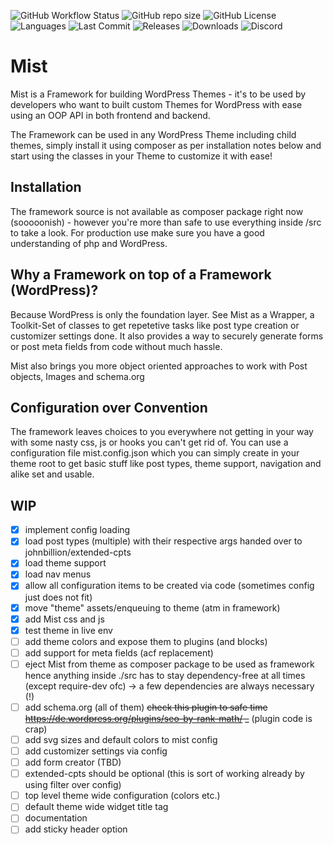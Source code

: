 ![GitHub Workflow Status](https://img.shields.io/github/workflow/status/sebot/mist/PHP%20Composer?style=for-the-badge) ![GitHub repo size](https://img.shields.io/github/repo-size/sebot/mist?style=for-the-badge) ![GitHub License](https://img.shields.io/github/license/sebot/mist?style=for-the-badge) ![Languages](https://img.shields.io/github/languages/count/sebot/mist?style=for-the-badge) ![Last Commit](https://img.shields.io/github/last-commit/sebot/mist?style=for-the-badge) ![Releases](https://img.shields.io/github/v/release/sebot/mist?include_prereleases&style=for-the-badge) ![Downloads](https://img.shields.io/github/downloads/sebot/mist/total?style=for-the-badge) ![Discord](https://img.shields.io/discord/517358401529839626?style=for-the-badge)

# Mist

Mist is a Framework for building WordPress Themes - it's to be used by developers
who want to built custom Themes for WordPress with ease using an OOP API in both
frontend and backend.

The Framework can be used in any WordPress Theme including child themes, simply install it using composer as per installation notes below and start using the classes in your Theme to customize it with ease!

## Installation

The framework source is not available as composer package right now (sooooonish) - however you're more than safe to use everything inside /src to take a look. For production use make sure you have a good understanding of php and WordPress.

## Why a Framework on top of a Framework (WordPress)?

Because WordPress is only the foundation layer. See Mist as a Wrapper, a Toolkit-Set of classes to get repetetive tasks like post type creation or customizer settings done. It also provides a way to securely generate forms or post meta fields from code without much hassle. 

Mist also brings you more object oriented approaches to work with Post objects, Images and schema.org

## Configuration over Convention

The framework leaves choices to you everywhere not getting in your way with some nasty css, js or hooks you can't get rid of. You can use a configuration file mist.config.json which you can simply create in your theme root to get basic stuff like post types, theme support, navigation and alike set and usable.

## WIP

- [x] implement config loading
- [x] load post types (multiple) with their respective args handed over to johnbillion/extended-cpts
- [x] load theme support
- [x] load nav menus
- [x] allow all configuration items to be created via code (sometimes config just does not fit)
- [x] move "theme" assets/enqueuing to theme (atm in framework)
- [x] add Mist css and js
- [x] test theme in live env
- [ ] add theme colors and expose them to plugins (and blocks)
- [ ] add support for meta fields (acf replacement)
- [ ] eject Mist from theme as composer package to be used as framework hence anything inside ./src has to stay dependency-free at all times (except require-dev ofc) -> a few dependencies are always necessary (!)
- [ ] add schema.org (all of them) ~~check this plugin to safe time https://de.wordpress.org/plugins/seo-by-rank-math/ _~~ (plugin code is crap)
- [ ] add svg sizes and default colors to mist config
- [ ] add customizer settings via config
- [ ] add form creator (TBD)
- [ ] extended-cpts should be optional (this is sort of working already by using filter over config)
- [ ] top level theme wide configuration (colors etc.)
- [ ] default theme wide widget title tag
- [ ] documentation
- [ ] add sticky header option
